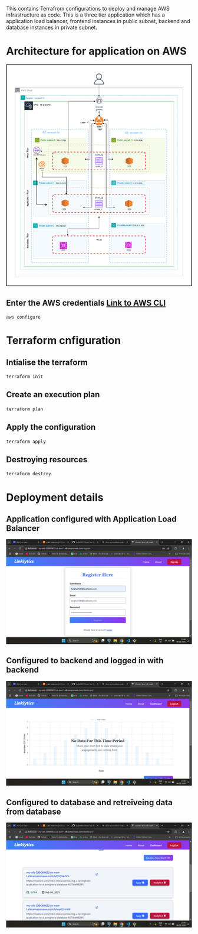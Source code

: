 This contains Terrafrom configurations to deploy and manage AWS infrastructure as code. This is a three tier application which has a application load balancer, frontend instances in public subnet, backend and database instances in private subnet.

# Architecture for application on AWS 

![Three-Tier-Architecture](../images/three-tier-architecture.drawio.png)

## Enter the AWS credentials [Link to AWS CLI](https://docs.aws.amazon.com/cli/latest/userguide/getting-started-install.html)

```
aws configure
```

# Terraform cnfiguration

## Intialise the terraform
```
terraform init
```

## Create an execution plan
```
terraform plan
```

## Apply the configuration 
```
terraform apply 
```

## Destroying resources
```
terraform destroy
```

# Deployment details

## Application configured with Application Load Balancer

![Terrafrom-Deploy-ALB](../images/terraform-deploy.png)

## Configured to backend and logged in with backend

![Terrafrom-Backend](../images/terraform-deploy-2.png)

## Configured to database and retreiveing data from database

![Terrafrom-Backend-Database](../images/terraform-deploy-3.png)

